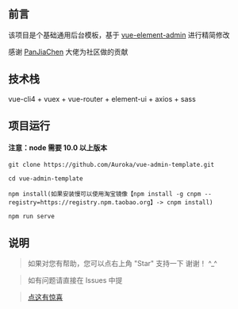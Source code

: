 ## 前言

该项目是个基础通用后台模板，基于 [vue-element-admin](https://github.com/PanJiaChen/vue-element-admin/) 进行精简修改

感谢 [PanJiaChen](https://github.com/PanJiaChen) 大佬为社区做的贡献


## 技术栈

vue-cli4 + vuex + vue-router + element-ui + axios + sass


## 项目运行

#### 注意：node 需要 10.0 以上版本

```
git clone https://github.com/Auroka/vue-admin-template.git

cd vue-admin-template

npm install(如果安装慢可以使用淘宝镜像【npm install -g cnpm --registry=https://registry.npm.taobao.org】-> cnpm install)

npm run serve

```


## 说明

>  如果对您有帮助，您可以点右上角 "Star" 支持一下 谢谢！ ^_^

>  如有问题请直接在 Issues 中提

>  [点这有惊喜](http://www.4399.com/)
